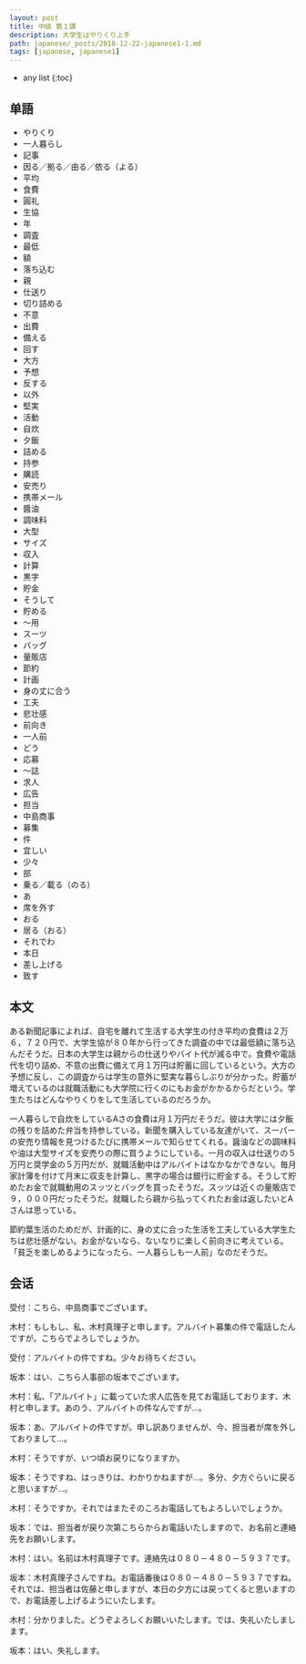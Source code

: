 ```yaml
---
layout: post
title: 中级 第１課
description: 大学生はやりくり上手
path: japanese/_posts/2018-12-22-japanese1-1.md
tags: [japanese, japanese1]
---
```


* any list
{:toc}

## 单語

* やりくり
* 一人暮らし
* 記事
* 因る／拠る／由る／依る（よる）
* 平均
* 食費
* 圓礼
* 生協
* 年
* 調査
* 最低
* 額
* 落ち込む
* 親
* 仕送り
* 切り詰める
* 不意
* 出費
* 備える
* 回す
* 大方
* 予想
* 反する
* 以外
* 堅実
* 活動
* 自炊
* 夕飯
* 詰める
* 持参
* 購読
* 安売り
* 携帯メール
* 醬油
* 調味料
* 大型
* サイズ
* 収入
* 計算
* 黒字
* 貯金
* そうして
* 貯める
* ～用
* スーツ
* バッグ
* 量販店
* 節約
* 計画
* 身の丈に合う
* 工夫
* 悲壮感
* 前向き
* 一人前
* どう
* 応募
* ～誌
* 求人
* 広告
* 担当
* 中島商事
* 募集
* 件
* 宜しい
* 少々
* 部
* 乗る／載る（のる）
* あ
* 席を外す
* おる
* 居る（おる）
* それでわ
* 本日
* 差し上げる
* 致す

## 本文

ある新聞記事によれば、自宅を離れて生活する大学生の付き平均の食費は２万６，７２０円で、大学生協が８０年から行ってきた調査の中では最低額に落ち込んだそうだ。日本の大学生は親からの仕送りやバイト代が減る中で。食費や電話代を切り詰め、不意の出費に備えて月１万円は貯蓄に回しているという。大方の予想に反し、この調査からは学生の意外に堅実な暮らしぶりが分かった。貯蓄が増えているのは就職活動にも大学院に行くのにもお金がかかるからだという。学生たちはどんなやりくりをして生活しているのだろうか。

一人暮らしで自炊をしているAさの食費は月１万円だそうだ。彼は大学には夕飯の残りを詰めた弁当を持参している。新聞を購入している友達がいて、スーパーの安売り情報を見つけるたびに携帯メールで知らせてくれる。醤油などの調味料や油は大型サイズを安売りの際に買うようにしている。一月の収入は仕送りの５万円と奨学金の５万円だが、就職活動中はアルバイトはなかなかできない。毎月家計簿を付けて月末に収支を計算し、黒字の場合は銀行に貯金する。そうして貯めたお金で就職動用のスッツとバッグを買ったそうだ。スッツは近くの量販店で９，０００円だったそうだ。就職したら親から払ってくれたお金は返したいとAさんは思っている。

節約葉生活のためだが、計画的に、身の丈に合った生活を工夫している大学生たちは悲壮感がない。お金がないなら、ないなりに楽しく前向きに考えている。「貧乏を楽しめるようになったら、一人暮らしも一人前」なのだそうだ。

## 会话

受付：こちら、中島商事でございます。

木村：もしもし、私、木村真理子と申します。アルバイト募集の件で電話したんですが。こちらでよろしでしょうか。

受付：アルバイトの件ですね。少々お待ちください。

坂本：はい、こちら人事部の坂本でございます。

木村：私、「アルバイト」に載っていた求人広告を見てお電話しております、木村と申します。あのう、アルバイトの件なんですが...。

坂本：あ、アルバイトの件ですが。申し訳ありませんが、今、担当者が席を外しておりまして...。

木村：そうですが、いつ頃お戻りになりますか。

坂本：そうですね、はっきりは、わかりかねますが...。多分、夕方ぐらいに戻ると思いますが...。

木村：そうですか。それではまたそのころお電話してもよろしいでしょうか。

坂本：では、担当者が戻り次第こちらからお電話いたしますので、お名前と連絡先をお願いします。

木村：はい。名前は木村真理子です。連絡先は０８０－４８０－５９３７です。

坂本：木村真理子さんですね。お電話番後は０８０－４８０－５９３７ですね。それでは、担当者は佐藤と申しますが、本日の夕方には戻ってくると思いますので、お電話差し上げるようにいたします。

木村：分かりました。どうぞよろしくお願いいたします。では、失礼いたしまします。

坂本：はい、失礼します。
